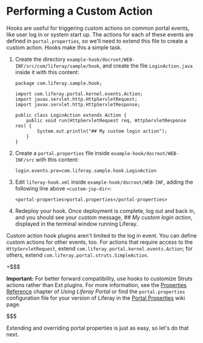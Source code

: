 # Performing a Custom Action

Hooks are useful for triggering custom actions on common portal events,
like user log in or system start up. The actions for each of these events are
defined in `portal.properties`, so we'll need to extend this file to create a
custom action. Hooks make this a simple task.

1.  Create the directory
    `example-hook/docroot/WEB-INF/src/com/liferay/sample/hook`, and create the
    file `LoginAction.java` inside it with this content:

        package com.liferay.sample.hook;

        import com.liferay.portal.kernel.events.Action;
        import javax.servlet.http.HttpServletRequest;
        import javax.servlet.http.HttpServletResponse;

        public class LoginAction extends Action {
            public void run(HttpServletRequest req, HttpServletResponse res) {
                System.out.println("## My custom login action");
            }
        }

2.  Create a `portal.properties` file inside `example-hook/docroot/WEB-INF/src`
    with this content:

        login.events.pre=com.liferay.sample.hook.LoginAction

3.  Edit `liferay-hook.xml` inside `example-hook/docroot/WEB-INF`, adding the
    following line above `<custom-jsp-dir>`:

        <portal-properties>portal.properties</portal-properties>

4.  Redeploy your hook. Once deployment is complete, log out and back in, and
    you should see your custom message, *## My custom login action*, displayed
    in the terminal window running Liferay. 

Custom action hook plugins aren't limited to the log in event. You can define
custom actions for other events, too. For actions that require access to the
`HttpServletRequest`, extend `com.liferay.portal.kernel.events.Action`; for
others, extend `com.liferay.portal.struts.SimpleAction`. 

+$$$

**Important:** For better forward compatibility, use hooks to customize Struts
actions rather than Ext plugins. For more information, see the
[Properties Reference](http://www.liferay.com/documentation/liferay-portal/6.1/user-guide/-/ai/configuring-liferay-s-properti-1)
chapter of *Using Liferay Portal* or find the `portal.properties` configuration
file for your version of Liferay in the
[Portal Properties](http://www.liferay.com/community/wiki/-/wiki/Main/Portal+Properties)
wiki page. 

$$$

Extending and overriding portal properties is just as easy, so let's do that
next.
